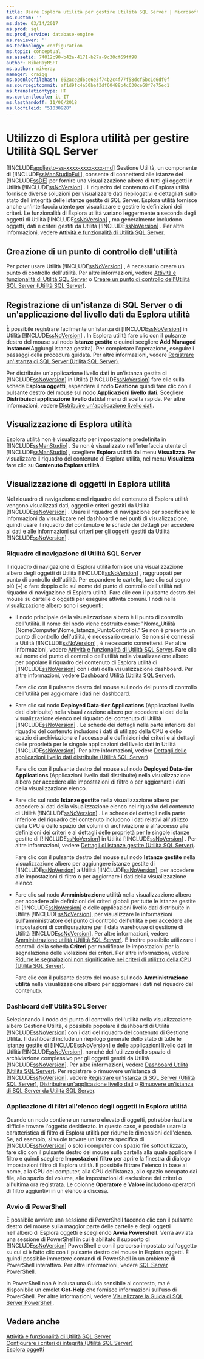```yaml
---
title: Usare Esplora utilità per gestire Utilità SQL Server | Microsoft Docs
ms.custom: ''
ms.date: 03/14/2017
ms.prod: sql
ms.prod_service: database-engine
ms.reviewer: ''
ms.technology: configuration
ms.topic: conceptual
ms.assetid: 74012c90-b42e-4171-b27a-9c30cf69ff98
author: MikeRayMSFT
ms.author: mikeray
manager: craigg
ms.openlocfilehash: 662ace2d6ce6e3f74b2c4f77f58dcf5bc1d6df0f
ms.sourcegitcommit: af1d9fc4a50baf3df60488b4c630ce68f7e75ed1
ms.translationtype: HT
ms.contentlocale: it-IT
ms.lasthandoff: 11/06/2018
ms.locfileid: "51030928"
---
```

# <a name="use-utility-explorer-to-manage-the-sql-server-utility"></a>Utilizzo di Esplora utilità per gestire Utilità SQL Server
[!INCLUDE[appliesto-ss-xxxx-xxxx-xxx-md](../../includes/appliesto-ss-xxxx-xxxx-xxx-md.md)]
  Gestione Utilità, un componente di [!INCLUDE[ssManStudioFull](../../includes/ssmanstudiofull-md.md)], consente di connettersi alle istanze del [!INCLUDE[ssDE](../../includes/ssde-md.md)] per fornire una visualizzazione albero di tutti gli oggetti in Utilità [!INCLUDE[ssNoVersion](../../includes/ssnoversion-md.md)] . Il riquadro del contenuto di Esplora utilità fornisce diverse soluzioni per visualizzare dati riepilogativi e dettagliati sullo stato dell'integrità delle istanze gestite di SQL Server. Esplora utilità fornisce anche un'interfaccia utente per visualizzare e gestire le definizioni dei criteri. Le funzionalità di Esplora utilità variano leggermente a seconda degli oggetti di Utilità [!INCLUDE[ssNoVersion](../../includes/ssnoversion-md.md)] , ma generalmente includono oggetti, dati e criteri gestiti da Utilità [!INCLUDE[ssNoVersion](../../includes/ssnoversion-md.md)] . Per altre informazioni, vedere [Attività e funzionalità di Utilità SQL Server](../../relational-databases/manage/sql-server-utility-features-and-tasks.md).  
  
## <a name="create-utility-control-point"></a>Creazione di un punto di controllo dell'utilità  
 Per poter usare Utilità [!INCLUDE[ssNoVersion](../../includes/ssnoversion-md.md)] , è necessario creare un punto di controllo dell'utilità. Per altre informazioni, vedere [Attività e funzionalità di Utilità SQL Server](../../relational-databases/manage/sql-server-utility-features-and-tasks.md) o [Creare un punto di controllo dell'Utilità SQL Server &#40;Utilità SQL Server&#41;](../../relational-databases/manage/create-a-sql-server-utility-control-point-sql-server-utility.md).  
  
## <a name="enroll-an-instance-of-sql-server-or-a-data-tier-application-from-utility-explorer"></a>Registrazione di un'istanza di SQL Server o di un'applicazione del livello dati da Esplora utilità  
 È possibile registrare facilmente un'istanza di [!INCLUDE[ssNoVersion](../../includes/ssnoversion-md.md)] in Utilità [!INCLUDE[ssNoVersion](../../includes/ssnoversion-md.md)] . In Esplora utilità fare clic con il pulsante destro del mouse sul nodo **Istanze gestite** e quindi scegliere **Add Managed Instance**(Aggiungi istanza gestita). Per completare l'operazione, eseguire i passaggi della procedura guidata. Per altre informazioni, vedere [Registrare un'istanza di SQL Server &#40;Utilità SQL Server&#41;](../../relational-databases/manage/enroll-an-instance-of-sql-server-sql-server-utility.md).  
  
 Per distribuire un'applicazione livello dati in un'istanza gestita di [!INCLUDE[ssNoVersion](../../includes/ssnoversion-md.md)] in Utilità [!INCLUDE[ssNoVersion](../../includes/ssnoversion-md.md)] fare clic sulla scheda **Esplora oggetti**, espandere il nodo **Gestione** quindi fare clic con il pulsante destro del mouse sul nodo **Applicazioni livello dati**. Scegliere **Distribuisci applicazione livello dati**dal menu di scelta rapida. Per altre informazioni, vedere [Distribuire un'applicazione livello dati](../../relational-databases/data-tier-applications/deploy-a-data-tier-application.md).  
  
## <a name="viewing-utility-explorer"></a>Visualizzazione di Esplora utilità  
 Esplora utilità non è visualizzato per impostazione predefinita in [!INCLUDE[ssManStudio](../../includes/ssmanstudio-md.md)] . Se non è visualizzato nell'interfaccia utente di [!INCLUDE[ssManStudio](../../includes/ssmanstudio-md.md)] , scegliere **Esplora utilità** dal menu **Visualizza**. Per visualizzare il riquadro del contenuto di Esplora utilità, nel menu **Visualizza** fare clic su **Contenuto Esplora utilità**.  
  
## <a name="viewing-objects-in-utility-explorer"></a>Visualizzazione di oggetti in Esplora utilità  
 Nel riquadro di navigazione e nel riquadro del contenuto di Esplora utilità vengono visualizzati dati, oggetti e criteri gestiti da Utilità [!INCLUDE[ssNoVersion](../../includes/ssnoversion-md.md)] . Usare il riquadro di navigazione per specificare le informazioni da visualizzare nel dashboard e nei punti di visualizzazione, quindi usare il riquadro del contenuto e le schede dei dettagli per accedere ai dati e alle informazioni sui criteri per gli oggetti gestiti da Utilità [!INCLUDE[ssNoVersion](../../includes/ssnoversion-md.md)] .  
  
### <a name="sql-server-utility-navigation-pane"></a>Riquadro di navigazione di Utilità SQL Server  
 Il riquadro di navigazione di Esplora utilità fornisce una visualizzazione albero degli oggetti di Utilità [!INCLUDE[ssNoVersion](../../includes/ssnoversion-md.md)] , raggruppati per punto di controllo dell'utilità. Per espandere le cartelle, fare clic sul segno più (+) o fare doppio clic sul nome del punto di controllo dell'utilità nel riquadro di navigazione di Esplora utilità. Fare clic con il pulsante destro del mouse su cartelle o oggetti per eseguire attività comuni. I nodi nella visualizzazione albero sono i seguenti:  
  
-   Il nodo principale della visualizzazione albero è il punto di controllo dell'utilità. Il nome del nodo viene costruito come: "Nome_Utilità (NomeComputer\Nome_Istanza_PuntoControllo)." Se non è presente un punto di controllo dell'utilità, è necessario crearlo. Se non si è connessi a Utilità [!INCLUDE[ssNoVersion](../../includes/ssnoversion-md.md)] , è necessario connettersi. Per altre informazioni, vedere [Attività e funzionalità di Utilità SQL Server](../../relational-databases/manage/sql-server-utility-features-and-tasks.md). Fare clic sul nome del punto di controllo dell'utilità nella visualizzazione albero per popolare il riquadro del contenuto di Esplora utilità di [!INCLUDE[ssNoVersion](../../includes/ssnoversion-md.md)] con i dati della visualizzazione dashboard. Per altre informazioni, vedere [Dashboard Utilità &#40;Utilità SQL Server&#41;](http://msdn.microsoft.com/library/999eb741-4a60-43f6-ab37-2df7dce845c1).  
  
     Fare clic con il pulsante destro del mouse sul nodo del punto di controllo dell'utilità per aggiornare i dati nel dashboard.  
  
-   Fare clic sul nodo **Deployed Data-tier Applications** (Applicazioni livello dati distribuite) nella visualizzazione albero per accedere ai dati della visualizzazione elenco nel riquadro del contenuto di Utilità [!INCLUDE[ssNoVersion](../../includes/ssnoversion-md.md)] . Le schede dei dettagli nella parte inferiore del riquadro del contenuto includono i dati di utilizzo della CPU e dello spazio di archiviazione e l'accesso alle definizioni dei criteri e ai dettagli delle proprietà per le singole applicazioni del livello dati in Utilità [!INCLUDE[ssNoVersion](../../includes/ssnoversion-md.md)]. Per altre informazioni, vedere [Dettagli delle applicazioni livello dati distribuite &#40;Utilità SQL Server&#41;](http://msdn.microsoft.com/library/79c41dd9-abcb-434e-9326-00a341d5c867)  
  
     Fare clic con il pulsante destro del mouse sul nodo **Deployed Data-tier Applications** (Applicazioni livello dati distribuite) nella visualizzazione albero per accedere alle impostazioni di filtro o per aggiornare i dati della visualizzazione elenco.  
  
-   Fare clic sul nodo **Istanze gestite** nella visualizzazione albero per accedere ai dati della visualizzazione elenco nel riquadro del contenuto di Utilità [!INCLUDE[ssNoVersion](../../includes/ssnoversion-md.md)] . Le schede dei dettagli nella parte inferiore del riquadro del contenuto includono i dati relativi all'utilizzo della CPU e dello spazio dei volumi di archiviazione e all'accesso alle definizioni dei criteri e ai dettagli delle proprietà per le singole istanze gestite di [!INCLUDE[ssNoVersion](../../includes/ssnoversion-md.md)] in Utilità [!INCLUDE[ssNoVersion](../../includes/ssnoversion-md.md)] . Per altre informazioni, vedere [Dettagli di istanze gestite &#40;Utilità SQL Server&#41;](http://msdn.microsoft.com/library/6e51b7bb-a733-4852-8c33-7f4dbdf931c2).  
  
     Fare clic con il pulsante destro del mouse sul nodo **Istanze gestite** nella visualizzazione albero per aggiungere istanze gestite di [!INCLUDE[ssNoVersion](../../includes/ssnoversion-md.md)] a Utilità [!INCLUDE[ssNoVersion](../../includes/ssnoversion-md.md)], per accedere alle impostazioni di filtro o per aggiornare i dati della visualizzazione elenco.  
  
-   Fare clic sul nodo **Amministrazione utilità** nella visualizzazione albero per accedere alle definizioni dei criteri globali per tutte le istanze gestite di [!INCLUDE[ssNoVersion](../../includes/ssnoversion-md.md)] e delle applicazioni livello dati distribuite in Utilità [!INCLUDE[ssNoVersion](../../includes/ssnoversion-md.md)], per visualizzare le informazioni sull'amministratore del punto di controllo dell'utilità e per accedere alle impostazioni di configurazione per il data warehouse di gestione di Utilità [!INCLUDE[ssNoVersion](../../includes/ssnoversion-md.md)]. Per altre informazioni, vedere [Amministrazione utilità &#40;Utilità SQL Server&#41;](http://msdn.microsoft.com/library/3e5a00c3-8905-40f0-9ddc-d924df9c2f0d). È inoltre possibile utilizzare i controlli della scheda **Criteri** per modificare le impostazioni per la segnalazione delle violazioni dei criteri. Per altre informazioni, vedere [Ridurre le segnalazioni non significative nei criteri di utilizzo della CPU &#40;Utilità SQL Server&#41;](../../relational-databases/manage/reduce-noise-in-cpu-utilization-policies-sql-server-utility.md).  
  
     Fare clic con il pulsante destro del mouse sul nodo **Amministrazione utilità** nella visualizzazione albero per aggiornare i dati nel riquadro del contenuto.  
  
### <a name="sql-server-utility-dashboard"></a>Dashboard dell'Utilità SQL Server  
 Selezionando il nodo del punto di controllo dell'utilità nella visualizzazione albero Gestione Utilità, è possibile popolare il dashboard di Utilità [!INCLUDE[ssNoVersion](../../includes/ssnoversion-md.md)] con i dati del riquadro del contenuto di Gestione Utilità. Il dashboard include un riepilogo generale dello stato di tutte le istanze gestite di [!INCLUDE[ssNoVersion](../../includes/ssnoversion-md.md)] e delle applicazioni livello dati in Utilità [!INCLUDE[ssNoVersion](../../includes/ssnoversion-md.md)], nonché dell'utilizzo dello spazio di archiviazione complessivo per gli oggetti gestiti da Utilità [!INCLUDE[ssNoVersion](../../includes/ssnoversion-md.md)]. Per altre informazioni, vedere [Dashboard Utilità &#40;Utilità SQL Server&#41;](http://msdn.microsoft.com/library/999eb741-4a60-43f6-ab37-2df7dce845c1). Per registrare o rimuovere un'istanza di [!INCLUDE[ssNoVersion](../../includes/ssnoversion-md.md)], vedere [Registrare un'istanza di SQL Server &#40;Utilità SQL Server&#41;](../../relational-databases/manage/enroll-an-instance-of-sql-server-sql-server-utility.md), [Distribuire un'applicazione livello dati](../../relational-databases/data-tier-applications/deploy-a-data-tier-application.md) o [Rimuovere un'istanza di SQL Server da Utilità SQL Server](../../relational-databases/manage/remove-an-instance-of-sql-server-from-the-sql-server-utility.md).  
  
### <a name="filtering-the-list-of-objects-in-utility-explorer-contents"></a>Applicazione di filtri all'elenco degli oggetti in Esplora utilità  
 Quando un nodo contiene un numero elevato di oggetti, potrebbe risultare difficile trovare l'oggetto desiderato. In questo caso, è possibile usare la caratteristica di filtro di Esplora utilità per ridurre le dimensioni dell'elenco. Se, ad esempio, si vuole trovare un'istanza specifica di [!INCLUDE[ssNoVersion](../../includes/ssnoversion-md.md)] o solo i computer con spazio file sottoutilizzato, fare clic con il pulsante destro del mouse sulla cartella alla quale applicare il filtro e quindi scegliere **Impostazioni filtro** per aprire la finestra di dialogo Impostazioni filtro di Esplora utilità. È possibile filtrare l'elenco in base al nome, alla CPU del computer, alla CPU dell'istanza, allo spazio occupato dai file, allo spazio del volume, alle impostazioni di esclusione dei criteri o all'ultima ora registrata. Le colonne **Operatore** e **Valore** includono operatori di filtro aggiuntivi in un elenco a discesa.  
  
### <a name="starting-powershell"></a>Avvio di PowerShell  
 È possibile avviare una sessione di PowerShell facendo clic con il pulsante destro del mouse sulla maggior parte delle cartelle e degli oggetti nell'albero di Esplora oggetti e scegliendo **Avvia Powershell**. Verrà avviata una sessione di PowerShell in cui è abilitato il supporto di [!INCLUDE[ssNoVersion](../../includes/ssnoversion-md.md)] PowerShell e con il percorso impostato sull'oggetto su cui si è fatto clic con il pulsante destro del mouse in Esplora oggetti. È quindi possibile immettere comandi di PowerShell in un ambiente di PowerShell interattivo. Per altre informazioni, vedere [SQL Server PowerShell](../../relational-databases/scripting/sql-server-powershell.md).  
  
 In PowerShell non è inclusa una Guida sensibile al contesto, ma è disponibile un cmdlet **Get-Help** che fornisce informazioni sull'uso di PowerShell. Per altre informazioni, vedere [Visualizzare la Guida di SQL Server PowerShell](../../relational-databases/scripting/get-help-sql-server-powershell.md).  
  
## <a name="see-also"></a>Vedere anche  
 [Attività e funzionalità di Utilità SQL Server](../../relational-databases/manage/sql-server-utility-features-and-tasks.md)   
 [Configurare i criteri di integrità &#40;Utilità SQL Server&#41;](../../relational-databases/manage/configure-health-policies-sql-server-utility.md)   
 [Esplora oggetti](../../ssms/object/object-explorer.md)  
  
  
